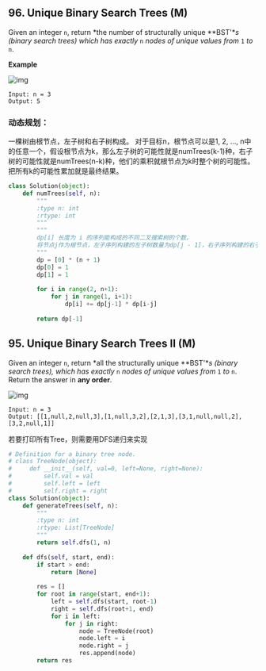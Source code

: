 ## 96. Unique Binary Search Trees (M)

Given an integer `n`, return *the number of structurally unique **BST'**s (binary search trees) which has exactly* `n` *nodes of unique values from* `1` *to* `n`.

**Example**

![img](https://assets.leetcode.com/uploads/2021/01/18/uniquebstn3.jpg)

```
Input: n = 3
Output: 5
```

### 动态规划：

一棵树由根节点，左子树和右子树构成。 对于目标n，根节点可以是1, 2, ..., n中的任意一个，假设根节点为k，那么左子树的可能性就是numTrees(k-1)种，右子树的可能性就是numTrees(n-k)种，他们的乘积就根节点为k时整个树的可能性。把所有k的可能性累加就是最终结果。

```python
class Solution(object):
    def numTrees(self, n):
        """
        :type n: int
        :rtype: int
        """
        """
        dp[i] 长度为 i 的序列能构成的不同二叉搜索树的个数。
        将节点j作为根节点，左子序列构建的左子树数量为dp[j - 1]，右子序列构建的右子树数量为dp[i - j]
        """
        dp = [0] * (n + 1)
        dp[0] = 1
        dp[1] = 1
        
        for i in range(2, n+1):
            for j in range(1, i+1):
                dp[i] += dp[j-1] * dp[i-j]
        
        return dp[-1]
```



## 95. Unique Binary Search Trees II (M)

Given an integer `n`, return *all the structurally unique **BST'**s (binary search trees), which has exactly* `n` *nodes of unique values from* `1` *to* `n`. Return the answer in **any order**.

![img](https://assets.leetcode.com/uploads/2021/01/18/uniquebstn3.jpg)

```
Input: n = 3
Output: [[1,null,2,null,3],[1,null,3,2],[2,1,3],[3,1,null,null,2],[3,2,null,1]]
```

若要打印所有Tree，则需要用DFS递归来实现

```python
# Definition for a binary tree node.
# class TreeNode(object):
#     def __init__(self, val=0, left=None, right=None):
#         self.val = val
#         self.left = left
#         self.right = right
class Solution(object):
    def generateTrees(self, n):
        """
        :type n: int
        :rtype: List[TreeNode]
        """
        return self.dfs(1, n)
    
    def dfs(self, start, end):
        if start > end:
            return [None]
        
        res = []
        for root in range(start, end+1):
            left = self.dfs(start, root-1)
            right = self.dfs(root+1, end)
            for i in left:
                for j in right:
                    node = TreeNode(root)
                    node.left = i
                    node.right = j
                    res.append(node)
        return res
```

